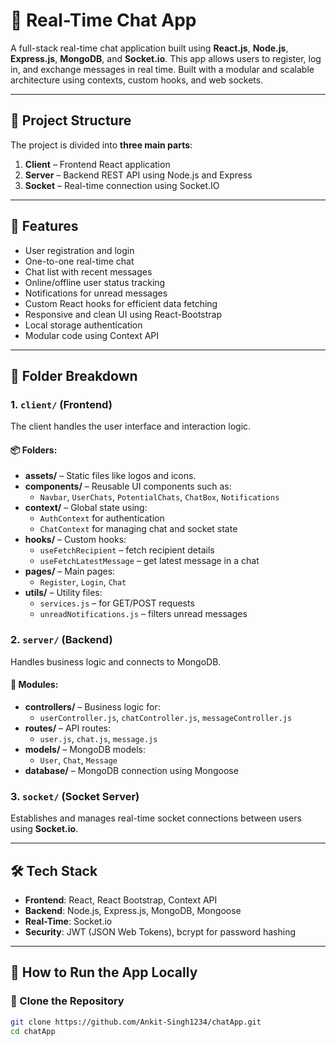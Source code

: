 # 💬 Real-Time Chat App

A full-stack real-time chat application built using **React.js**, **Node.js**, **Express.js**, **MongoDB**, and **Socket.io**. This app allows users to register, log in, and exchange messages in real time. Built with a modular and scalable architecture using contexts, custom hooks, and web sockets.

---

## 📁 Project Structure

The project is divided into **three main parts**:

1. **Client** – Frontend React application
2. **Server** – Backend REST API using Node.js and Express
3. **Socket** – Real-time connection using Socket.IO

---

## 🚀 Features

- User registration and login
- One-to-one real-time chat
- Chat list with recent messages
- Online/offline user status tracking
- Notifications for unread messages
- Custom React hooks for efficient data fetching
- Responsive and clean UI using React-Bootstrap
- Local storage authentication
- Modular code using Context API

---

## 🔧 Folder Breakdown

### 1. `client/` (Frontend)
The client handles the user interface and interaction logic.

#### 📦 Folders:
- **assets/** – Static files like logos and icons.
- **components/** – Reusable UI components such as:
  - `Navbar`, `UserChats`, `PotentialChats`, `ChatBox`, `Notifications`
- **context/** – Global state using:
  - `AuthContext` for authentication
  - `ChatContext` for managing chat and socket state
- **hooks/** – Custom hooks:
  - `useFetchRecipient` – fetch recipient details
  - `useFetchLatestMessage` – get latest message in a chat
- **pages/** – Main pages:
  - `Register`, `Login`, `Chat`
- **utils/** – Utility files:
  - `services.js` – for GET/POST requests
  - `unreadNotifications.js` – filters unread messages

### 2. `server/` (Backend)
Handles business logic and connects to MongoDB.

#### 🧠 Modules:
- **controllers/** – Business logic for:
  - `userController.js`, `chatController.js`, `messageController.js`
- **routes/** – API routes:
  - `user.js`, `chat.js`, `message.js`
- **models/** – MongoDB models:
  - `User`, `Chat`, `Message`
- **database/** – MongoDB connection using Mongoose

### 3. `socket/` (Socket Server)
Establishes and manages real-time socket connections between users using **Socket.io**.

---

## 🛠 Tech Stack

- **Frontend**: React, React Bootstrap, Context API
- **Backend**: Node.js, Express.js, MongoDB, Mongoose
- **Real-Time**: Socket.io
- **Security**: JWT (JSON Web Tokens), bcrypt for password hashing

---

## 🧪 How to Run the App Locally

### 🔁 Clone the Repository

```bash
git clone https://github.com/Ankit-Singh1234/chatApp.git
cd chatApp
